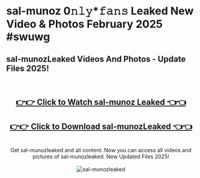 # sal-munoz 0𝚗𝚕𝚢*𝚏𝚊𝚗𝚜 Leaked New Video & Photos February 2025 #swuwg

<h2>sal-munozLeaked Videos And Photos - Update Files 2025!</h2>
<br>
<div align="center">
<h2><a href="https://mediaupload.pro?title=sal-munoz&ref=11F" rel="nofollow">👉👉 Click to Watch sal-munoz Leaked 👈👈</a></h2>
<h2><a href="https://mediaupload.pro?title=sal-munoz&ref=11F" rel="nofollow">👉👉 Click to Download sal-munozLeaked 👈👈</a></h2>
<br>
Get sal-munozleaked and all content. Now you can access all videos and pictures of sal-munozleaked. New Updated Files 2025!
<br>
<br>
<a href="https://mediaupload.pro?title=sal-munoz&ref=11F" rel="nofollow" data-target="animated-image.originalLink"><img src="https://i.ibb.co/Gkj2r4b/banner.png" alt="sal-munozleaked" style="max-width: 100%; display: inline-block;" data-target="animated-image.originalImage"></a>
</div>
<br>

